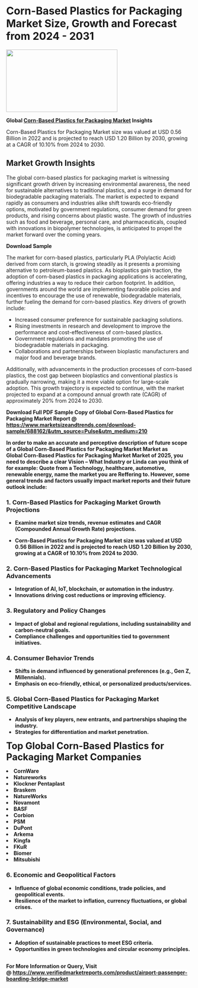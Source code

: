 <H1>Corn-Based Plastics for Packaging Market Size, Growth and Forecast from 2024 - 2031</H1><img class="aligncenter size-medium wp-image-584254" src="https://thirdeyenews.in/wp-content/uploads/2024/09/Global-Market-Research-300x168.jpeg" alt="" width="300" height="168" /><p><strong>Global&nbsp;<a href="https://www.marketsizeandtrends.com/download-sample/688162/&amp;utm_source=Pulse&amp;utm_medium=210">Corn-Based Plastics for Packaging Market</a> Insights</strong></p><p>Corn-Based Plastics for Packaging Market size was valued at USD 0.56 Billion in 2022 and is projected to reach USD 1.20 Billion by 2030, growing at a CAGR of 10.10% from 2024 to 2030.</p><p><h2>Market Growth Insights</h2> <p>The global corn-based plastics for packaging market is witnessing significant growth driven by increasing environmental awareness, the need for sustainable alternatives to traditional plastics, and a surge in demand for biodegradable packaging materials. The market is expected to expand rapidly as consumers and industries alike shift towards eco-friendly options, motivated by government regulations, consumer demand for green products, and rising concerns about plastic waste. The growth of industries such as food and beverage, personal care, and pharmaceuticals, coupled with innovations in biopolymer technologies, is anticipated to propel the market forward over the coming years.</p> <p><strong>Download Sample</strong></p> <p>The market for corn-based plastics, particularly PLA (Polylactic Acid) derived from corn starch, is growing steadily as it presents a promising alternative to petroleum-based plastics. As bioplastics gain traction, the adoption of corn-based plastics in packaging applications is accelerating, offering industries a way to reduce their carbon footprint. In addition, governments around the world are implementing favorable policies and incentives to encourage the use of renewable, biodegradable materials, further fueling the demand for corn-based plastics. Key drivers of growth include: <ul> <li>Increased consumer preference for sustainable packaging solutions.</li> <li>Rising investments in research and development to improve the performance and cost-effectiveness of corn-based plastics.</li> <li>Government regulations and mandates promoting the use of biodegradable materials in packaging.</li> <li>Collaborations and partnerships between bioplastic manufacturers and major food and beverage brands.</li> </ul> <p>Additionally, with advancements in the production processes of corn-based plastics, the cost gap between bioplastics and conventional plastics is gradually narrowing, making it a more viable option for large-scale adoption. This growth trajectory is expected to continue, with the market projected to expand at a compound annual growth rate (CAGR) of approximately 20% from 2024 to 2030.</p> <p><strong></p><p><span class=""><strong>Download Full PDF Sample Copy of Global Corn-Based Plastics for Packaging Market Report</strong> @ <a href="https://www.marketsizeandtrends.com/download-sample/688162/&amp;utm_source=Pulse&amp;utm_medium=210" target="_blank">https://www.marketsizeandtrends.com/download-sample/688162/&amp;utm_source=Pulse&amp;utm_medium=210</a></span></p><p>In order to make an accurate and perceptive description of future scope of a Global&nbsp;Corn-Based Plastics for Packaging Market Market as Global&nbsp;Corn-Based Plastics for Packaging Market Market of 2025, you need to describe a clear Vision &ndash; What Industry or Linda can you think of for example: Quote from a Technology, healthcare, automotive, renewable energy, name the market you are Reffering to. However, some general trends and factors usually impact market reports and their future outlook include:</p><h3>1.&nbsp;<strong>Corn-Based Plastics for Packaging Market Growth Projections</strong></h3><ul><li>Examine market size trends, revenue estimates and CAGR (Compounded Annual Growth Rate) projections.</li><li><p>Corn-Based Plastics for Packaging Market size was valued at USD 0.56 Billion in 2022 and is projected to reach USD 1.20 Billion by 2030, growing at a CAGR of 10.10% from 2024 to 2030.</p></li></ul><h3>2.&nbsp;<strong>Corn-Based Plastics for Packaging Market Technological Advancements</strong></h3><ul><li>Integration of AI, IoT, blockchain, or automation in the industry.</li><li>Innovations driving cost reductions or improving efficiency.</li></ul><h3>3.&nbsp;<strong>Regulatory and Policy Changes</strong></h3><ul><li>Impact of global and regional regulations, including sustainability and carbon-neutral goals.</li><li>Compliance challenges and opportunities tied to government initiatives.</li></ul><h3>4.&nbsp;<strong>Consumer Behavior Trends</strong></h3><ul><li>Shifts in demand influenced by generational preferences (e.g., Gen Z, Millennials).</li><li>Emphasis on eco-friendly, ethical, or personalized products/services.</li></ul><h3>5.&nbsp;<strong>Global Corn-Based Plastics for Packaging Market Competitive Landscape</strong></h3><ul><li>Analysis of key players, new entrants, and partnerships shaping the industry.</li><li>Strategies for differentiation and market penetration.</li></ul><p data-pm-slice="1 1 []"><span style="color: inherit; font-family: inherit; font-size: 25px;">Top Global Corn-Based Plastics for Packaging Market Companies</span></p><div class="" data-test-id=""><p><li>CornWare</li><li> Natureworks</li><li> Klockner Pentaplast</li><li> Braskem</li><li> NatureWorks</li><li> Novamont</li><li> BASF</li><li> Corbion</li><li> PSM</li><li> DuPont</li><li> Arkema</li><li> Kingfa</li><li> FKuR</li><li> Biomer</li><li> Mitsubishi</li></p></div><h3>6.&nbsp;<strong>Economic and Geopolitical Factors</strong></h3><ul><li>Influence of global economic conditions, trade policies, and geopolitical events.</li><li>Resilience of the market to inflation, currency fluctuations, or global crises.</li></ul><h3>7.&nbsp;<strong>Sustainability and ESG (Environmental, Social, and Governance)</strong></h3><ul><li>Adoption of sustainable practices to meet ESG criteria.</li><li>Opportunities in green technologies and circular economy principles.</li></ul><h2><strong style="font-size: 14px;">For More Information or Query, Visit @&nbsp;</strong><a style="background-color: #ffffff; font-size: 14px;" href="https://www.marketsizeandtrends.com/report/corn-based-plastics-for-packaging-market/" target="_blank">https://www.verifiedmarketreports.com/product/airport-passenger-boarding-bridge-market</a></h2>
